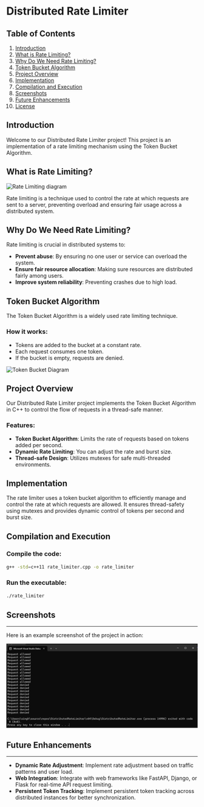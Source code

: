 # Distributed Rate Limiter

## Table of Contents
1. [Introduction](#introduction)
2. [What is Rate Limiting?](#what-is-rate-limiting)
3. [Why Do We Need Rate Limiting?](#why-do-we-need-rate-limiting)
4. [Token Bucket Algorithm](#token-bucket-algorithm)
5. [Project Overview](#project-overview)
6. [Implementation](#implementation)
7. [Compilation and Execution](#compilation-and-execution)
8. [Screenshots](#screenshots)
9. [Future Enhancements](#future-enhancements)
10. [License](#license)

## Introduction

Welcome to our Distributed Rate Limiter project! This project is an implementation of a rate limiting mechanism using the Token Bucket Algorithm.

## What is Rate Limiting?

![Rate Limiting diagram](https://miro.medium.com/v2/resize:fit:1400/0*Q2p8ocAqvkNwGUtT.png)

Rate limiting is a technique used to control the rate at which requests are sent to a server, preventing overload and ensuring fair usage across a distributed system.

## Why Do We Need Rate Limiting?

Rate limiting is crucial in distributed systems to:

- **Prevent abuse**: By ensuring no one user or service can overload the system.
- **Ensure fair resource allocation**: Making sure resources are distributed fairly among users.
- **Improve system reliability**: Preventing crashes due to high load.

## Token Bucket Algorithm

The Token Bucket Algorithm is a widely used rate limiting technique.

### How it works:
- Tokens are added to the bucket at a constant rate.
- Each request consumes one token.
- If the bucket is empty, requests are denied.

![Token Bucket Diagram](https://miro.medium.com/v2/resize:fit:1400/0*C00OxTVEnBVXtPI9.png)

## Project Overview

Our Distributed Rate Limiter project implements the Token Bucket Algorithm in C++ to control the flow of requests in a thread-safe manner.

### Features:
- **Token Bucket Algorithm**: Limits the rate of requests based on tokens added per second.
- **Dynamic Rate Limiting**: You can adjust the rate and burst size.
- **Thread-safe Design**: Utilizes mutexes for safe multi-threaded environments.

## Implementation

The rate limiter uses a token bucket algorithm to efficiently manage and control the rate at which requests are allowed. It ensures thread-safety using mutexes and provides dynamic control of tokens per second and burst size.

## Compilation and Execution

### Compile the code:
```bash
g++ -std=c++11 rate_limiter.cpp -o rate_limiter
```

### Run the executable:
```bash
./rate_limiter
```

## Screenshots
----------

Here is an example screenshot of the project in action:

![Compilation Screenshot](DistributedRateLimiter/screenshot.png)

## Future Enhancements
-------------------

* **Dynamic Rate Adjustment**: Implement rate adjustment based on traffic patterns and user load.
* **Web Integration**: Integrate with web frameworks like FastAPI, Django, or Flask for real-time API request limiting.
* **Persistent Token Tracking**: Implement persistent token tracking across distributed instances for better synchronization.
